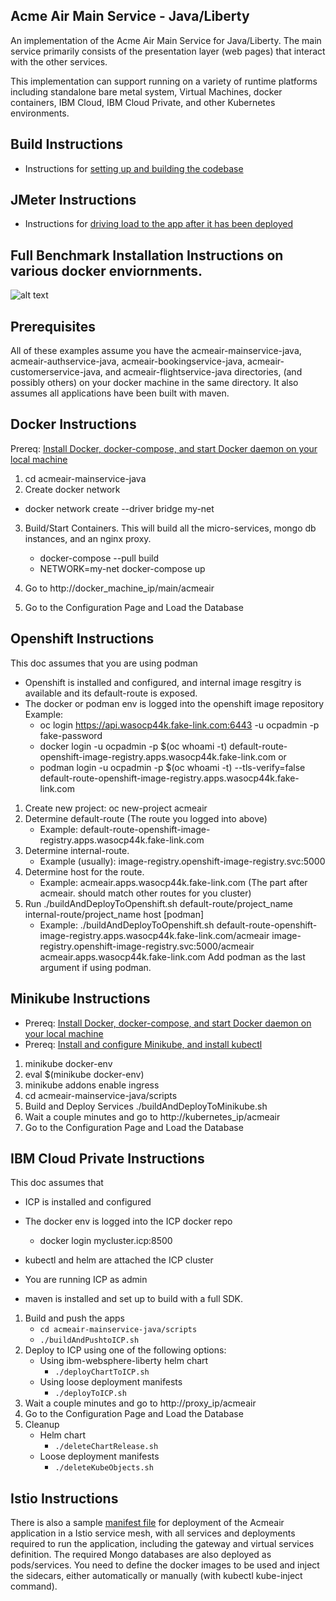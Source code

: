 
## Acme Air Main Service - Java/Liberty

An implementation of the Acme Air Main Service for Java/Liberty. The main service primarily consists of the presentation layer (web pages) that interact with the other services.

This implementation can support running on a variety of runtime platforms including standalone bare metal system, Virtual Machines, docker containers, IBM Cloud, IBM Cloud Private, and other Kubernetes environments.

## Build Instructions
* Instructions for [setting up and building the codebase](Build_Instructions.md)

## JMeter Instructions
* Instructions for [driving load to the app after it has been deployed](https://github.com/blueperf/acmeair-mainservice-java/tree/master/jmeter-files)

## Full Benchmark Installation Instructions on various docker enviornments.
![alt text](https://github.com/blueperf/acmeair-mainservice-java/blob/master/images/AcmeairMS.png "AcmeairMS Java")

## Prerequisites
All of these examples assume you have the acmeair-mainservice-java, acmeair-authservice-java, acmeair-bookingservice-java, acmeair-customerservice-java, and acmeair-flightservice-java directories, (and possibly others) on your docker machine in the same directory. It also assumes all applications have been built with maven.


## Docker Instructions

Prereq: [Install Docker, docker-compose, and start Docker daemon on your local machine](https://docs.docker.com/installation/)

1. cd acmeair-mainservice-java
2. Create docker network
 * docker network create --driver bridge my-net
3. Build/Start Containers. This will build all the micro-services, mongo db instances, and an nginx proxy.
    * docker-compose --pull build
    * NETWORK=my-net docker-compose up

4. Go to http://docker_machine_ip/main/acmeair
5. Go to the Configuration Page and Load the Database

## Openshift Instructions
This doc assumes that you are using podman
* Openshift is installed and configured, and internal image resgitry is available and its default-route is exposed.
* The docker or podman env is logged into the openshift image repository
  Example:
  * oc login https://api.wasocp44k.fake-link.com:6443 -u ocpadmin -p fake-password
  * docker login -u ocpadmin -p $(oc whoami -t) default-route-openshift-image-registry.apps.wasocp44k.fake-link.com
  or
  * podman login -u ocpadmin -p $(oc whoami -t) --tls-verify=false default-route-openshift-image-registry.apps.wasocp44k.fake-link.com

1. Create new project: oc new-project acmeair
2. Determine default-route (The route you logged into above)
   * Example: default-route-openshift-image-registry.apps.wasocp44k.fake-link.com
3. Determine internal-route.
   * Example (usually): image-registry.openshift-image-registry.svc:5000
2. Determine host for the route. 
   * Example: acmeair.apps.wasocp44k.fake-link.com (The part after acmeair. should match other routes for you cluster) 
3. Run ./buildAndDeployToOpenshift.sh default-route/project_name internal-route/project_name host [podman]
   * Example: ./buildAndDeployToOpenshift.sh default-route-openshift-image-registry.apps.wasocp44k.fake-link.com/acmeair image-registry.openshift-image-registry.svc:5000/acmeair acmeair.apps.wasocp44k.fake-link.com
   Add podman as the last argument if using podman.

## Minikube Instructions

* Prereq: [Install Docker, docker-compose, and start Docker daemon on your local machine](https://docs.docker.com/installation/)
* Prereq: [Install and configure Minikube, and install kubectl](https://github.com/kubernetes/minikube/)

1. minikube docker-env
2. eval $(minikube docker-env)
3. minikube addons enable ingress
4. cd acmeair-mainservice-java/scripts
5. Build and Deploy Services
  ./buildAndDeployToMinikube.sh
6. Wait a couple minutes and go to http://kubernetes_ip/acmeair
7. Go to the Configuration Page and Load the Database

## IBM Cloud Private Instructions
This doc assumes that
* ICP is installed and configured
* The docker env is logged into the ICP docker repo
  * docker login mycluster.icp:8500

* kubectl and helm are attached the ICP cluster

* You are running ICP as admin

* maven is installed and set up to build with a full SDK.

1. Build and push the apps
   * `cd acmeair-mainservice-java/scripts`
   * `./buildAndPushtoICP.sh`
2. Deploy to ICP using one of the following options: 
   * Using ibm-websphere-liberty helm chart
      * `./deployChartToICP.sh`
   * Using loose deployment manifests
     * `./deployToICP.sh`
3. Wait a couple minutes and go to http://proxy_ip/acmeair
4. Go to the Configuration Page and Load the Database
5. Cleanup
   * Helm chart
      * `./deleteChartRelease.sh`
   * Loose deployment manifests
      * `./deleteKubeObjects.sh`

## Istio Instructions

There is also a sample [manifest file](./manifests-istio/deploy-acmeair-istio.yaml) for deployment of the Acmeair application in a Istio service mesh, with all services and deployments required to run the application, including the gateway and virtual services definition. The required Mongo databases are also deployed as pods/services. You need to define the docker images to be used and inject the sidecars, either automatically or manually (with kubectl kube-inject command).  
